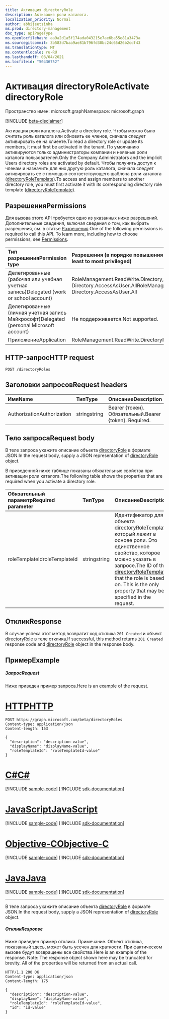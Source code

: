 ```yaml
---
title: Активация directoryRole
description: Активация роли каталога.
localization_priority: Normal
author: abhijeetsinha
ms.prod: directory-management
doc_type: apiPageType
ms.openlocfilehash: aa9a2d1a5f174ada043215e7ae6ba55e81a3473a
ms.sourcegitcommit: 3b583d7baa9ae81b796fd30bc24c65d26b2cdf43
ms.translationtype: MT
ms.contentlocale: ru-RU
ms.lasthandoff: 03/04/2021
ms.locfileid: "50436752"
---
```

# <a name="activate-directoryrole"></a><span data-ttu-id="05922-103">Активация directoryRole</span><span class="sxs-lookup"><span data-stu-id="05922-103">Activate directoryRole</span></span>

<span data-ttu-id="05922-104">Пространство имен: microsoft.graph</span><span class="sxs-lookup"><span data-stu-id="05922-104">Namespace: microsoft.graph</span></span>

[!INCLUDE [beta-disclaimer](../../includes/beta-disclaimer.md)]

<span data-ttu-id="05922-105">Активация роли каталога.</span><span class="sxs-lookup"><span data-stu-id="05922-105">Activate a directory role.</span></span> <span data-ttu-id="05922-106">Чтобы можно было считать роль каталога или обновить ее членов, сначала следует активировать ее на клиенте.</span><span class="sxs-lookup"><span data-stu-id="05922-106">To read a directory role or update its members, it must first be activated in the tenant.</span></span> <span data-ttu-id="05922-107">По умолчанию активируются только администраторы компании и неявные роли каталога пользователей.</span><span class="sxs-lookup"><span data-stu-id="05922-107">Only the Company Administrators  and the implicit Users directory roles are activated by default.</span></span> <span data-ttu-id="05922-108">Чтобы получить доступ к членам и назначить для них другую роль каталога, сначала следует активировать ее с помощью соответствующего шаблона роли каталога ([directoryRoleTemplate](../resources/directoryroletemplate.md)).</span><span class="sxs-lookup"><span data-stu-id="05922-108">To access and assign members to another directory role, you must first activate it with its corresponding directory role template ([directoryRoleTemplate](../resources/directoryroletemplate.md)).</span></span>

## <a name="permissions"></a><span data-ttu-id="05922-109">Разрешения</span><span class="sxs-lookup"><span data-stu-id="05922-109">Permissions</span></span>
<span data-ttu-id="05922-p102">Для вызова этого API требуется одно из указанных ниже разрешений. Дополнительные сведения, включая сведения о том, как выбрать разрешения, см. в статье [Разрешения](/graph/permissions-reference).</span><span class="sxs-lookup"><span data-stu-id="05922-p102">One of the following permissions is required to call this API. To learn more, including how to choose permissions, see [Permissions](/graph/permissions-reference).</span></span>

|<span data-ttu-id="05922-112">Тип разрешения</span><span class="sxs-lookup"><span data-stu-id="05922-112">Permission type</span></span>      | <span data-ttu-id="05922-113">Разрешения (в порядке повышения привилегий)</span><span class="sxs-lookup"><span data-stu-id="05922-113">Permissions (from least to most privileged)</span></span>              |
|:--------------------|:---------------------------------------------------------|
|<span data-ttu-id="05922-114">Делегированные (рабочая или учебная учетная запись)</span><span class="sxs-lookup"><span data-stu-id="05922-114">Delegated (work or school account)</span></span> | <span data-ttu-id="05922-115">RoleManagement.ReadWrite.Directory, Directory.AccessAsUser.All</span><span class="sxs-lookup"><span data-stu-id="05922-115">RoleManagement.ReadWrite.Directory, Directory.AccessAsUser.All</span></span>    |
|<span data-ttu-id="05922-116">Делегированные (личная учетная запись Майкрософт)</span><span class="sxs-lookup"><span data-stu-id="05922-116">Delegated (personal Microsoft account)</span></span> | <span data-ttu-id="05922-117">Не поддерживается.</span><span class="sxs-lookup"><span data-stu-id="05922-117">Not supported.</span></span>    |
|<span data-ttu-id="05922-118">Приложение</span><span class="sxs-lookup"><span data-stu-id="05922-118">Application</span></span> | <span data-ttu-id="05922-119">RoleManagement.ReadWrite.Directory</span><span class="sxs-lookup"><span data-stu-id="05922-119">RoleManagement.ReadWrite.Directory</span></span> |

## <a name="http-request"></a><span data-ttu-id="05922-120">HTTP-запрос</span><span class="sxs-lookup"><span data-stu-id="05922-120">HTTP request</span></span>
<!-- { "blockType": "ignored" } -->
```http
POST /directoryRoles

```
## <a name="request-headers"></a><span data-ttu-id="05922-121">Заголовки запросов</span><span class="sxs-lookup"><span data-stu-id="05922-121">Request headers</span></span>
| <span data-ttu-id="05922-122">Имя</span><span class="sxs-lookup"><span data-stu-id="05922-122">Name</span></span>       | <span data-ttu-id="05922-123">Тип</span><span class="sxs-lookup"><span data-stu-id="05922-123">Type</span></span> | <span data-ttu-id="05922-124">Описание</span><span class="sxs-lookup"><span data-stu-id="05922-124">Description</span></span>|
|:---------------|:--------|:----------|
| <span data-ttu-id="05922-125">Authorization</span><span class="sxs-lookup"><span data-stu-id="05922-125">Authorization</span></span>  | <span data-ttu-id="05922-126">string</span><span class="sxs-lookup"><span data-stu-id="05922-126">string</span></span>  | <span data-ttu-id="05922-p103">Bearer {токен}. Обязательный.</span><span class="sxs-lookup"><span data-stu-id="05922-p103">Bearer {token}. Required.</span></span> |

## <a name="request-body"></a><span data-ttu-id="05922-129">Тело запроса</span><span class="sxs-lookup"><span data-stu-id="05922-129">Request body</span></span>
<span data-ttu-id="05922-130">В теле запроса укажите описание объекта [directoryRole](../resources/directoryrole.md) в формате JSON.</span><span class="sxs-lookup"><span data-stu-id="05922-130">In the request body, supply a JSON representation of [directoryRole](../resources/directoryrole.md) object.</span></span>

<span data-ttu-id="05922-131">В приведенной ниже таблице показаны обязательные свойства при активации роли каталога.</span><span class="sxs-lookup"><span data-stu-id="05922-131">The following table shows the properties that are required when you activate a directory role.</span></span>

|<span data-ttu-id="05922-132">Обязательный параметр</span><span class="sxs-lookup"><span data-stu-id="05922-132">Required parameter</span></span> | <span data-ttu-id="05922-133">Тип</span><span class="sxs-lookup"><span data-stu-id="05922-133">Type</span></span> | <span data-ttu-id="05922-134">Описание</span><span class="sxs-lookup"><span data-stu-id="05922-134">Description</span></span>|
|:---------|:---------|:---------|
|<span data-ttu-id="05922-135">roleTemplateId</span><span class="sxs-lookup"><span data-stu-id="05922-135">roleTemplateId</span></span> | <span data-ttu-id="05922-136">string</span><span class="sxs-lookup"><span data-stu-id="05922-136">string</span></span> | <span data-ttu-id="05922-p104">Идентификатор для объекта [directoryRoleTemplate](../resources/directoryroletemplate.md), который лежит в основе роли. Это единственное свойство, которое можно указать в запросе.</span><span class="sxs-lookup"><span data-stu-id="05922-p104">The ID of the [directoryRoleTemplate](../resources/directoryroletemplate.md) that the role is based on. This is the only property that may be specified in the request.</span></span>|

## <a name="response"></a><span data-ttu-id="05922-139">Отклик</span><span class="sxs-lookup"><span data-stu-id="05922-139">Response</span></span>

<span data-ttu-id="05922-140">В случае успеха этот метод возвратит код отклика `201 Created` и объект [directoryRole](../resources/directoryrole.md) в теле отклика.</span><span class="sxs-lookup"><span data-stu-id="05922-140">If successful, this method returns `201 Created` response code and [directoryRole](../resources/directoryrole.md) object in the response body.</span></span>

## <a name="example"></a><span data-ttu-id="05922-141">Пример</span><span class="sxs-lookup"><span data-stu-id="05922-141">Example</span></span>
##### <a name="request"></a><span data-ttu-id="05922-142">Запрос</span><span class="sxs-lookup"><span data-stu-id="05922-142">Request</span></span>
<span data-ttu-id="05922-143">Ниже приведен пример запроса.</span><span class="sxs-lookup"><span data-stu-id="05922-143">Here is an example of the request.</span></span>

# <a name="http"></a>[<span data-ttu-id="05922-144">HTTP</span><span class="sxs-lookup"><span data-stu-id="05922-144">HTTP</span></span>](#tab/http)
<!-- {
  "blockType": "request",
  "name": "create_directoryrole_from_directoryroles"
}-->
```http
POST https://graph.microsoft.com/beta/directoryRoles
Content-type: application/json
Content-length: 153

{
  "description": "description-value",
  "displayName": "displayName-value",
  "roleTemplateId": "roleTemplateId-value"
}
```
# <a name="c"></a>[<span data-ttu-id="05922-145">C#</span><span class="sxs-lookup"><span data-stu-id="05922-145">C#</span></span>](#tab/csharp)
[!INCLUDE [sample-code](../includes/snippets/csharp/create-directoryrole-from-directoryroles-csharp-snippets.md)]
[!INCLUDE [sdk-documentation](../includes/snippets/snippets-sdk-documentation-link.md)]

# <a name="javascript"></a>[<span data-ttu-id="05922-146">JavaScript</span><span class="sxs-lookup"><span data-stu-id="05922-146">JavaScript</span></span>](#tab/javascript)
[!INCLUDE [sample-code](../includes/snippets/javascript/create-directoryrole-from-directoryroles-javascript-snippets.md)]
[!INCLUDE [sdk-documentation](../includes/snippets/snippets-sdk-documentation-link.md)]

# <a name="objective-c"></a>[<span data-ttu-id="05922-147">Objective-C</span><span class="sxs-lookup"><span data-stu-id="05922-147">Objective-C</span></span>](#tab/objc)
[!INCLUDE [sample-code](../includes/snippets/objc/create-directoryrole-from-directoryroles-objc-snippets.md)]
[!INCLUDE [sdk-documentation](../includes/snippets/snippets-sdk-documentation-link.md)]

# <a name="java"></a>[<span data-ttu-id="05922-148">Java</span><span class="sxs-lookup"><span data-stu-id="05922-148">Java</span></span>](#tab/java)
[!INCLUDE [sample-code](../includes/snippets/java/create-directoryrole-from-directoryroles-java-snippets.md)]
[!INCLUDE [sdk-documentation](../includes/snippets/snippets-sdk-documentation-link.md)]

---

<span data-ttu-id="05922-149">В теле запроса укажите описание объекта [directoryRole](../resources/directoryrole.md) в формате JSON.</span><span class="sxs-lookup"><span data-stu-id="05922-149">In the request body, supply a JSON representation of [directoryRole](../resources/directoryrole.md) object.</span></span>
##### <a name="response"></a><span data-ttu-id="05922-150">Отклик</span><span class="sxs-lookup"><span data-stu-id="05922-150">Response</span></span>
<span data-ttu-id="05922-p105">Ниже приведен пример отклика. Примечание. Объект отклика, показанный здесь, может быть усечен для краткости. При фактическом вызове будут возвращены все свойства.</span><span class="sxs-lookup"><span data-stu-id="05922-p105">Here is an example of the response. Note: The response object shown here may be truncated for brevity. All of the properties will be returned from an actual call.</span></span>
<!-- {
  "blockType": "response",
  "truncated": true,
  "@odata.type": "microsoft.graph.directoryRole"
} -->
```http
HTTP/1.1 200 OK
Content-type: application/json
Content-length: 175

{
  "description": "description-value",
  "displayName": "displayName-value",
  "roleTemplateId": "roleTemplateId-value",
  "id": "id-value"
}
```

<!-- uuid: 8fcb5dbc-d5aa-4681-8e31-b001d5168d79
2015-10-25 14:57:30 UTC -->
<!--
{
  "type": "#page.annotation",
  "description": "Create directoryRole",
  "keywords": "",
  "section": "documentation",
  "tocPath": "",
  "suppressions": [
  ]
}
-->


